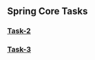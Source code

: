 ## Spring Core Tasks

### [Task-2](https://github.com/FrostmourneHungers4YourSoul/Project_SC/pull/1)
### [Task-3](https://github.com/FrostmourneHungers4YourSoul/Project_SC/pull/2)
